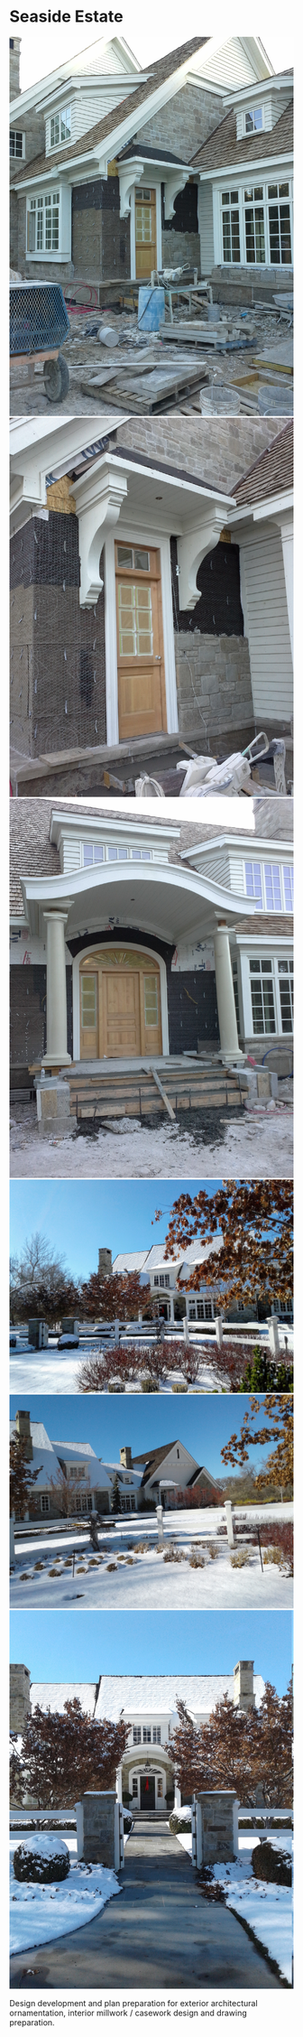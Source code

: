 # Seaside Estate

<div class="main-carousel">
  <img class="carousel-cell" src="/_media/portfolio/new-construction/seaside-estate/door.jpg">
  <img class="carousel-cell" src="/_media/portfolio/new-construction/seaside-estate/door-2.jpg"/>
  <img class="carousel-cell" src="/_media/portfolio/new-construction/seaside-estate/entry-door.jpg"/>
  <img class="carousel-cell" src="/_media/portfolio/new-construction/seaside-estate/fence.jpg"/>
  <img class="carousel-cell" src="/_media/portfolio/new-construction/seaside-estate/fence-2.jpg"/>
  <img class="carousel-cell" src="/_media/portfolio/new-construction/seaside-estate/gate.jpg"/>
</div>

Design development and plan preparation for exterior architectural
ornamentation, interior millwork / casework design and drawing preparation.
